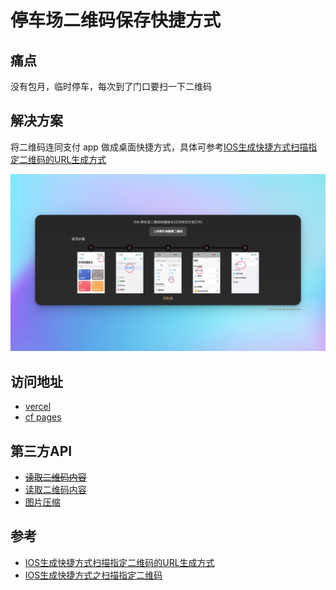 # 停车场二维码保存快捷方式

## 痛点

没有包月，临时停车，每次到了门口要扫一下二维码

## 解决方案

将二维码连同支付 app 做成桌面快捷方式，具体可参考[IOS生成快捷方式扫描指定二维码的URL生成方式](#参考)

![demo](demo.png)

## 访问地址

- [vercel](https://park-qrcode-gen.vercel.app/)
- [cf pages](https://park-qrcode-gen.pages.dev/)

## 第三方API

- ~~[读取二维码内容](https://goqr.me/api/)~~
- [读取二维码内容](jsQR)
- [图片压缩](https://github.com/nodeca/image-blob-reduce)

## 参考

- [IOS生成快捷方式扫描指定二维码的URL生成方式](https://zhuanlan.zhihu.com/p/438481277)
- [IOS生成快捷方式之扫描指定二维码](https://zhuanlan.zhihu.com/p/438476512)